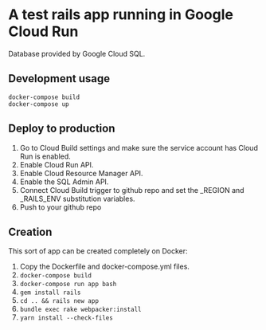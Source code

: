 # A test rails app running in Google Cloud Run

Database provided by Google Cloud SQL.

## Development usage

```
docker-compose build
docker-compose up
```

## Deploy to production

1. Go to Cloud Build settings and make sure the service account has Cloud Run is enabled.
2. Enable Cloud Run API.
3. Enable Cloud Resource Manager API.
4. Enable the SQL Admin API.
4. Connect Cloud Build trigger to github repo and set the _REGION and _RAILS_ENV substitution variables.
5. Push to your github repo

## Creation

This sort of app can be created completely on Docker:

1. Copy the Dockerfile and docker-compose.yml files. 
2. `docker-compose build`
3. `docker-compose run app bash`
4. `gem install rails`
5. `cd .. && rails new app`
6. `bundle exec rake webpacker:install`
7. `yarn install --check-files`